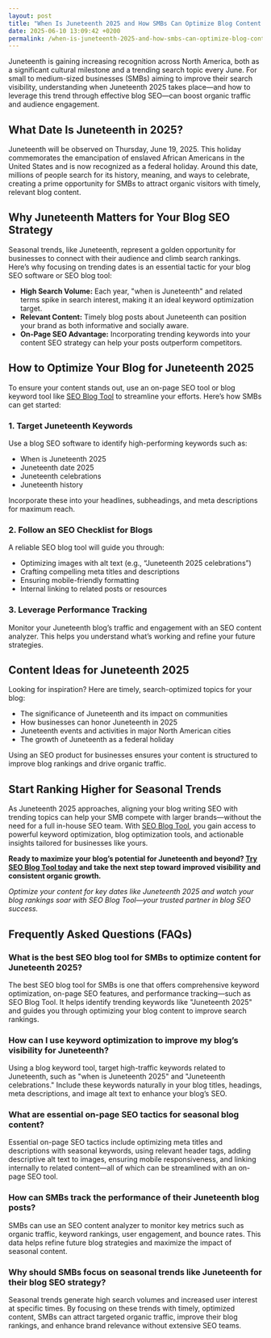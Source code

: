 ```yaml
---
layout: post
title: "When Is Juneteenth 2025 and How SMBs Can Optimize Blog Content for This Key Date"
date: 2025-06-10 13:09:42 +0200
permalink: /when-is-juneteenth-2025-and-how-smbs-can-optimize-blog-content-for-this-key-date/
---
```

Juneteenth is gaining increasing recognition across North America, both as a significant cultural milestone and a trending search topic every June. For small to medium-sized businesses (SMBs) aiming to improve their search visibility, understanding when Juneteenth 2025 takes place—and how to leverage this trend through effective blog SEO—can boost organic traffic and audience engagement.

## What Date Is Juneteenth in 2025?

Juneteenth will be observed on Thursday, June 19, 2025. This holiday commemorates the emancipation of enslaved African Americans in the United States and is now recognized as a federal holiday. Around this date, millions of people search for its history, meaning, and ways to celebrate, creating a prime opportunity for SMBs to attract organic visitors with timely, relevant blog content.

## Why Juneteenth Matters for Your Blog SEO Strategy

Seasonal trends, like Juneteenth, represent a golden opportunity for businesses to connect with their audience and climb search rankings. Here’s why focusing on trending dates is an essential tactic for your blog SEO software or SEO blog tool:

- **High Search Volume:** Each year, "when is Juneteenth" and related terms spike in search interest, making it an ideal keyword optimization target.
- **Relevant Content:** Timely blog posts about Juneteenth can position your brand as both informative and socially aware.
- **On-Page SEO Advantage:** Incorporating trending keywords into your content SEO strategy can help your posts outperform competitors.

## How to Optimize Your Blog for Juneteenth 2025

To ensure your content stands out, use an on-page SEO tool or blog keyword tool like [SEO Blog Tool](https://seoblogtool.com/) to streamline your efforts. Here’s how SMBs can get started:

### 1. Target Juneteenth Keywords

Use a blog SEO software to identify high-performing keywords such as:
- When is Juneteenth 2025
- Juneteenth date 2025
- Juneteenth celebrations
- Juneteenth history

Incorporate these into your headlines, subheadings, and meta descriptions for maximum reach.

### 2. Follow an SEO Checklist for Blogs

A reliable SEO blog tool will guide you through:
- Optimizing images with alt text (e.g., “Juneteenth 2025 celebrations”)
- Crafting compelling meta titles and descriptions
- Ensuring mobile-friendly formatting
- Internal linking to related posts or resources

### 3. Leverage Performance Tracking

Monitor your Juneteenth blog’s traffic and engagement with an SEO content analyzer. This helps you understand what’s working and refine your future strategies.

## Content Ideas for Juneteenth 2025

Looking for inspiration? Here are timely, search-optimized topics for your blog:
- The significance of Juneteenth and its impact on communities
- How businesses can honor Juneteenth in 2025
- Juneteenth events and activities in major North American cities
- The growth of Juneteenth as a federal holiday

Using an SEO product for businesses ensures your content is structured to improve blog rankings and drive organic traffic.

## Start Ranking Higher for Seasonal Trends

As Juneteenth 2025 approaches, aligning your blog writing SEO with trending topics can help your SMB compete with larger brands—without the need for a full in-house SEO team. With [SEO Blog Tool](https://seoblogtool.com/), you gain access to powerful keyword optimization, blog optimization tools, and actionable insights tailored for businesses like yours.

**Ready to maximize your blog’s potential for Juneteenth and beyond? [Try SEO Blog Tool today](https://seoblogtool.com/) and take the next step toward improved visibility and consistent organic growth.**

*Optimize your content for key dates like Juneteenth 2025 and watch your blog rankings soar with SEO Blog Tool—your trusted partner in blog SEO success.*

## Frequently Asked Questions (FAQs)

### What is the best SEO blog tool for SMBs to optimize content for Juneteenth 2025?

The best SEO blog tool for SMBs is one that offers comprehensive keyword optimization, on-page SEO features, and performance tracking—such as SEO Blog Tool. It helps identify trending keywords like "Juneteenth 2025" and guides you through optimizing your blog content to improve search rankings.

### How can I use keyword optimization to improve my blog’s visibility for Juneteenth?

Using a blog keyword tool, target high-traffic keywords related to Juneteenth, such as "when is Juneteenth 2025" and "Juneteenth celebrations." Include these keywords naturally in your blog titles, headings, meta descriptions, and image alt text to enhance your blog’s SEO.

### What are essential on-page SEO tactics for seasonal blog content?

Essential on-page SEO tactics include optimizing meta titles and descriptions with seasonal keywords, using relevant header tags, adding descriptive alt text to images, ensuring mobile responsiveness, and linking internally to related content—all of which can be streamlined with an on-page SEO tool.

### How can SMBs track the performance of their Juneteenth blog posts?

SMBs can use an SEO content analyzer to monitor key metrics such as organic traffic, keyword rankings, user engagement, and bounce rates. This data helps refine future blog strategies and maximize the impact of seasonal content.

### Why should SMBs focus on seasonal trends like Juneteenth for their blog SEO strategy?

Seasonal trends generate high search volumes and increased user interest at specific times. By focusing on these trends with timely, optimized content, SMBs can attract targeted organic traffic, improve their blog rankings, and enhance brand relevance without extensive SEO teams.

<script type="application/ld+json">
{
  "@context": "https://schema.org",
  "@type": "BlogPosting",
  "headline": "When Is Juneteenth 2025 and How SMBs Can Optimize Blog Content for This Key Date",
  "description": "Learn when Juneteenth 2025 takes place and how small to medium-sized businesses can optimize their blog content using SEO Blog Tool to improve search rankings and organic traffic.",
  "datePublished": "2024-06-01",
  "author": {
    "@type": "Person",
    "name": "SEO Blog Tool"
  },
  "publisher": {
    "@type": "Person",
    "name": "SEO Blog Tool"
  },
  "mainEntityOfPage": {
    "@type": "WebPage",
    "@id": "https://seoblogtool.com/blog/juneteenth-2025-seo-optimization"
  },
  "url": "https://seoblogtool.com/blog/juneteenth-2025-seo-optimization",
  "image": "https://seoblogtool.com/assets/images/juneteenth-2025-seo.jpg",
  "keywords": "SEO blog tool, blog SEO software, keyword optimization, content SEO, on-page SEO tool, blog writing SEO, blog keyword tool, SEO tools for SMBs, SEO checklist for blogs, SEO content analyzer, blog optimization tool, SEO product for businesses, improve blog rankings"
}
</script>

<script type="application/ld+json">
{
  "@context": "https://schema.org",
  "@type": "FAQPage",
  "mainEntity": [
    {
      "@type": "Question",
      "name": "What is the best SEO blog tool for SMBs to optimize content for Juneteenth 2025?",
      "acceptedAnswer": {
        "@type": "Answer",
        "text": "The best SEO blog tool for SMBs is one that offers comprehensive keyword optimization, on-page SEO features, and performance tracking—such as SEO Blog Tool. It helps identify trending keywords like \"Juneteenth 2025\" and guides you through optimizing your blog content to improve search rankings."
      }
    },
    {
      "@type": "Question",
      "name": "How can I use keyword optimization to improve my blog’s visibility for Juneteenth?",
      "acceptedAnswer": {
        "@type": "Answer",
        "text": "Using a blog keyword tool, target high-traffic keywords related to Juneteenth, such as \"when is Juneteenth 2025\" and \"Juneteenth celebrations.\" Include these keywords naturally in your blog titles, headings, meta descriptions, and image alt text to enhance your blog’s SEO."
      }
    },
    {
      "@type": "Question",
      "name": "What are essential on-page SEO tactics for seasonal blog content?",
      "acceptedAnswer": {
        "@type": "Answer",
        "text": "Essential on-page SEO tactics include optimizing meta titles and descriptions with seasonal keywords, using relevant header tags, adding descriptive alt text to images, ensuring mobile responsiveness, and linking internally to related content—all of which can be streamlined with an on-page SEO tool."
      }
    },
    {
      "@type": "Question",
      "name": "How can SMBs track the performance of their Juneteenth blog posts?",
      "acceptedAnswer": {
        "@type": "Answer",
        "text": "SMBs can use an SEO content analyzer to monitor key metrics such as organic traffic, keyword rankings, user engagement, and bounce rates. This data helps refine future blog strategies and maximize the impact of seasonal content."
      }
    },
    {
      "@type": "Question",
      "name": "Why should SMBs focus on seasonal trends like Juneteenth for their blog SEO strategy?",
      "acceptedAnswer": {
        "@type": "Answer",
        "text": "Seasonal trends generate high search volumes and increased user interest at specific times. By focusing on these trends with timely, optimized content, SMBs can attract targeted organic traffic, improve their blog rankings, and enhance brand relevance without extensive SEO teams."
      }
    }
  ]
}
</script>